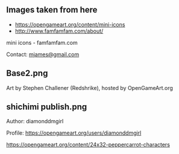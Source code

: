 ## Images taken from here
* https://opengameart.org/content/mini-icons
* http://www.famfamfam.com/about/

mini icons - famfamfam.com

Contact: mjames@gmail.com

## Base2.png

Art by Stephen Challener (Redshrike), hosted by OpenGameArt.org


## shichimi publish.png

Author: diamonddmgirl

Profile: https://opengameart.org/users/diamonddmgirl

https://opengameart.org/content/24x32-peppercarrot-characters
